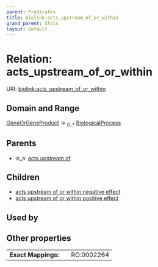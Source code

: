 ```yaml
---
parent: Predicates
title: biolink:acts_upstream_of_or_within
grand_parent: Slots
layout: default
---
```


# Relation: acts_upstream_of_or_within




URI: [biolink:acts_upstream_of_or_within](https://w3id.org/biolink/vocab/acts_upstream_of_or_within)

## Domain and Range

[GeneOrGeneProduct](GeneOrGeneProduct.md) ->  <sub>0..\*</sub> [BiologicalProcess](BiologicalProcess.md)

## Parents

 *  is_a: [acts upstream of](acts_upstream_of.md)

## Children

 *  [acts upstream of or within negative effect](acts_upstream_of_or_within_negative_effect.md)
 *  [acts upstream of or within positive effect](acts_upstream_of_or_within_positive_effect.md)

## Used by


## Other properties

|  |  |  |
| --- | --- | --- |
| **Exact Mappings:** | | RO:0002264 |


